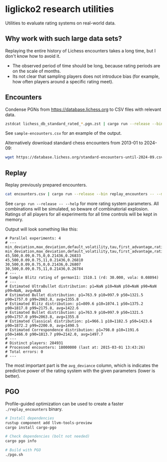 liglicko2 research utilities
============================

Utilities to evaluate rating systems on real-world data.

Why work with such large data sets?
-----------------------------------

Replaying the entire history of Lichess encounters takes a long time, but
I don't know how to avoid it.

* The observed period of time should be long, because rating periods are on the
  scale of months.
* Its not clear that sampling players does not introduce bias (for example,
  how often players around a specific rating meet).

Encounters
----------

Condense PGNs from https://database.lichess.org to CSV files with relevant
data.

```sh
zstdcat lichess_db_standard_rated_*.pgn.zst | cargo run --release --bin pgn_to_encounters > encounters.csv
```

See `sample-encounters.csv` for an example of the output.

Alternatively download standard chess encounters from 2013-01 to 2024-09:

```sh
wget https://database.lichess.org/standard-encounters-until-2024-09.csv.zst # 287G
```

Replay
------

Replay previously prepared encounters.

```sh
cat encounters.csv | cargo run --release --bin replay_encounters -- --min-deviation 30,45 --first-advantage 0,11
```

See `cargo run --release -- --help` for more rating system parameters.
All combinations will be simulated, so beware of combinatorial explosion.
Ratings of all players for all experiments for all time controls will be
kept in memory.

Output will look something like this:

```csv
# Parallel experiments: 4
# ---
min_deviation,max_deviation,default_volatility,tau,first_advantage,rating_periods_per_day,avg_deviance
min_deviation,max_deviation,default_volatility,tau,first_advantage,rating_periods_per_day,avg_deviance
45,500,0.09,0.75,0,0.21436,0.26833
45,500,0.09,0.75,11,0.21436,0.26810
30,500,0.09,0.75,0,0.21436,0.26807
30,500,0.09,0.75,11,0.21436,0.26784
# ---
# Sample Blitz rating of german11: 1510.1 (rd: 30.000, vola: 0.08094)
# ---
# Estimated UltraBullet distribution: p1=NaN p10=NaN p50=NaN p90=NaN p99=NaN, avg=NaN
# Estimated Bullet distribution: p1=763.9 p10=997.9 p50=1321.5 p90=1757.0 p99=2063.8, avg=1355.8
# Estimated Blitz distribution: p1=809.6 p10=1074.1 p50=1375.2 p90=1817.8 p99=2175.8, avg=1422.6
# Estimated Bullet distribution: p1=763.9 p10=997.9 p50=1321.5 p90=1757.0 p99=2063.8, avg=1355.8
# Estimated Classical distribution: p1=966.1 p10=1182.5 p50=1423.6 p90=1872.2 p99=2200.0, avg=1490.5
# Estimated Correspondence distribution: p1=798.0 p10=1191.6 p50=1466.0 p90=1813.7 p99=2142.0, avg=1497.7
# ---
# Distinct players: 284931
# Processed encounters: 18000000 (last at: 2015-03-01 13:43:26)
# Total errors: 0
# ---
```

The most important part is the `avg_deviance` column, which is indicates
the predictive power of the rating system with the given parameters
(lower is better).

PGO
---

Profile-guided optimization can be used to create a faster `./replay_encounters`
binary.

```sh
# Install dependencies
rustup component add llvm-tools-preview
cargo install cargo-pgo

# Check dependencies (bolt not needed)
cargo pgo info

# Build with PGO
./pgo.sh
```
